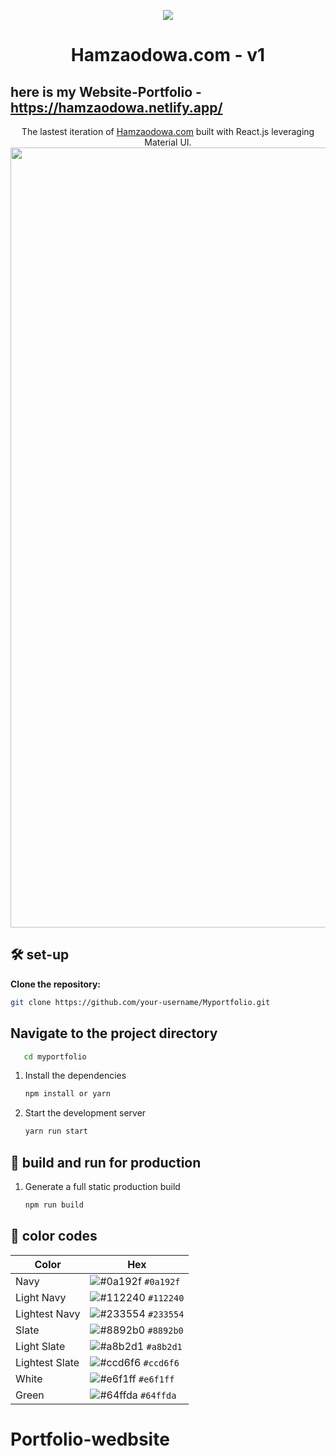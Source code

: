 <p align="center">
  <img src="https://github.com/hamse47/MyPortfolio/assets/78507974/08873b03-4ba1-4a89-94f0-10e24f0d6be2"/>

</p>
<h1 align="center">
  Hamzaodowa.com - v1
</h1>

## here is my Website-Portfolio - https://hamzaodowa.netlify.app/

<p align="center">
The lastest iteration of <a href="https://hamzaodowa.netlify.app/">Hamzaodowa.com</a> built with React.js leveraging Material UI.

<img width="1248" alt="Screenshot 2023-11-07 at 10 06 14" src="https://github.com/hamse47/MyPortfolio/assets/78507974/bb897ac2-00fe-4480-b2bd-82578b783c9e">

## 🛠 set-up

 **Clone the repository:**
   ```bash
   git clone https://github.com/your-username/Myportfolio.git
```
## Navigate to the project directory
```bash
   cd myportfolio
```

1. Install the dependencies

   ```sh
   npm install or yarn
   ```

2. Start the development server

   ```sh
   yarn run start
   ```

## 🚀 build and run for production

1. Generate a full static production build

   ```sh
   npm run build
   ```

## 🎨 color codes

| Color          | Hex                                                                |
| -------------- | ------------------------------------------------------------------ |
| Navy           | ![#0a192f](https://via.placeholder.com/10/0a192f?text=+) `#0a192f` |
| Light Navy     | ![#112240](https://via.placeholder.com/10/0a192f?text=+) `#112240` |
| Lightest Navy  | ![#233554](https://via.placeholder.com/10/303C55?text=+) `#233554` |
| Slate          | ![#8892b0](https://via.placeholder.com/10/8892b0?text=+) `#8892b0` |
| Light Slate    | ![#a8b2d1](https://via.placeholder.com/10/a8b2d1?text=+) `#a8b2d1` |
| Lightest Slate | ![#ccd6f6](https://via.placeholder.com/10/ccd6f6?text=+) `#ccd6f6` |
| White          | ![#e6f1ff](https://via.placeholder.com/10/e6f1ff?text=+) `#e6f1ff` |
| Green          | ![#64ffda](https://via.placeholder.com/10/64ffda?text=+) `#64ffda` |

# Portfolio-wedbsite
